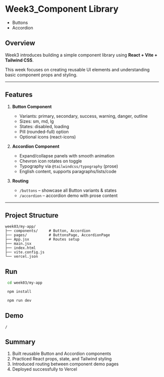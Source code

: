 # Week3_Component Library
- Buttons
- Accordion

## Overview
Week3 introduces building a simple component library using **React + Vite + Tailwind CSS**.  

This week focuses on creating reusable UI elements and understanding basic component props and styling.

---

## Features
1. **Button Component**
   - Variants: primary, secondary, success, warning, danger, outline  
   - Sizes: sm, md, lg  
   - States: disabled, loading  
   - Pill (rounded-full) option  
   - Optional icons (react-icons)

2. **Accordion Component**
   - Expand/collapse panels with smooth animation  
   - Chevron icon rotates on toggle  
   - Typography via `@tailwindcss/typography` (prose)  
   - English content, supports paragraphs/lists/code

3. **Routing**
   - `/buttons` – showcase all Button variants & states  
   - `/accordion` – accordion demo with prose content

---

## Project Structure
```text
week03/my-app/
├── components/     # Button, Accordion
├── pages/          # ButtonsPage, AccordionPage
├── App.jsx         # Routes setup
├── main.jsx
├── index.html
├── vite.config.js
└── vercel.json
```

## Run
```bash
 cd week03/my-app
```

```bash
 npm install
```

```bash
 npm run dev
```

## Demo

```
/
```

## Summary
   1.	Built reusable Button and Accordion components
   2.	Practiced React props, state, and Tailwind styling
   3.	Introduced routing between component demo pages
   4.	Deployed successfully to Vercel